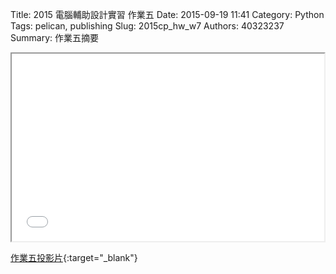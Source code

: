 Title: 2015 電腦輔助設計實習 作業五
Date: 2015-09-19 11:41
Category: Python
Tags: pelican, publishing
Slug: 2015cp_hw_w7
Authors: 40323237
Summary: 作業五摘要

<iframe src="simplest5.html" width="500" height="300"></iframe>

[作業五投影片](simplest5.html){:target="_blank"}



